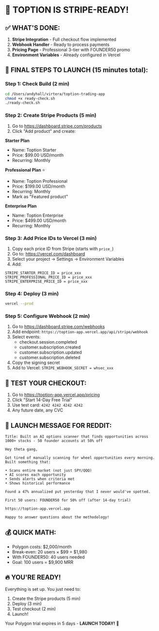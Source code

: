 # 🚀 TOPTION IS STRIPE-READY! 

## ✅ WHAT'S DONE:
1. **Stripe Integration** - Full checkout flow implemented
2. **Webhook Handler** - Ready to process payments
3. **Pricing Page** - Professional 3-tier with FOUNDER50 promo
4. **Environment Variables** - Already configured in Vercel

## 🎯 FINAL STEPS TO LAUNCH (15 minutes total):

### Step 1: Check Build (2 min)
```bash
cd /Users/andyhall/virtera/toption-trading-app
chmod +x ready-check.sh
./ready-check.sh
```

### Step 2: Create Stripe Products (5 min)
1. Go to https://dashboard.stripe.com/products
2. Click "Add product" and create:

**Starter Plan**
- Name: Toption Starter
- Price: $99.00 USD/month
- Recurring: Monthly

**Professional Plan** ⭐
- Name: Toption Professional
- Price: $199.00 USD/month  
- Recurring: Monthly
- Mark as "Featured product"

**Enterprise Plan**
- Name: Toption Enterprise  
- Price: $499.00 USD/month
- Recurring: Monthly

### Step 3: Add Price IDs to Vercel (3 min)
1. Copy each price ID from Stripe (starts with `price_`)
2. Go to: https://vercel.com/dashboard
3. Select your project → Settings → Environment Variables
4. Add:
```
STRIPE_STARTER_PRICE_ID = price_xxx
STRIPE_PROFESSIONAL_PRICE_ID = price_xxx  
STRIPE_ENTERPRISE_PRICE_ID = price_xxx
```

### Step 4: Deploy (3 min)
```bash
vercel --prod
```

### Step 5: Configure Webhook (2 min)
1. Go to https://dashboard.stripe.com/webhooks
2. Add endpoint: `https://toption-app.vercel.app/api/stripe/webhook`
3. Select events:
   - checkout.session.completed
   - customer.subscription.created
   - customer.subscription.updated
   - customer.subscription.deleted
4. Copy the signing secret
5. Add to Vercel: `STRIPE_WEBHOOK_SECRET = whsec_xxx`

## 🧪 TEST YOUR CHECKOUT:
1. Go to https://toption-app.vercel.app/pricing
2. Click "Start 14-Day Free Trial" 
3. Use test card: `4242 4242 4242 4242`
4. Any future date, any CVC

## 📢 LAUNCH MESSAGE FOR REDDIT:

```
Title: Built an AI options scanner that finds opportunities across 1000+ stocks - 50 founder accounts at 50% off

Hey theta gang,

Got tired of manually scanning for wheel opportunities every morning. Built something that:

• Scans entire market (not just SPY/QQQ)
• AI scores each opportunity 
• Sends alerts when criteria met
• Shows historical performance

Found a 47% annualized put yesterday that I never would've spotted.

First 50 users: FOUNDER50 for 50% off (after 14-day trial)

https://toption-app.vercel.app

Happy to answer questions about the methodology!
```

## 💰 QUICK MATH:
- Polygon costs: $2,000/month
- Break-even: 20 users × $99 = $1,980
- With FOUNDER50: 40 users needed
- Goal: 100 users = $9,900 MRR 

## 🔥 YOU'RE READY!

Everything is set up. You just need to:
1. Create the Stripe products (5 min)
2. Deploy (3 min)  
3. Test checkout (2 min)
4. Launch! 

Your Polygon trial expires in 5 days - **LAUNCH TODAY!** 🚀